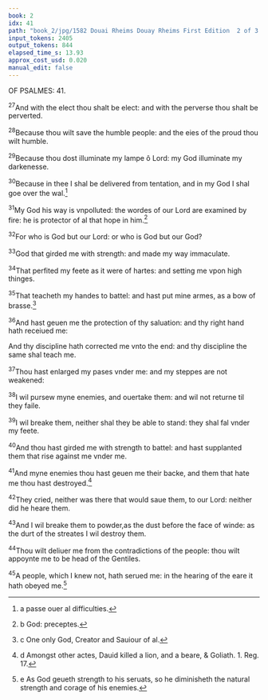 ```yaml
---
book: 2
idx: 41
path: "book_2/jpg/1582 Douai Rheims Douay Rheims First Edition  2 of 3 1610 Old Testament.pdf-41.jpg"
input_tokens: 2405
output_tokens: 844
elapsed_time_s: 13.93
approx_cost_usd: 0.020
manual_edit: false
---
```

OF PSALMES: 41.

<sup>27</sup>And with the elect thou shalt be elect: and with the perverse thou shalt be perverted.

<sup>28</sup>Because thou wilt save the humble people: and the eies of the proud thou wilt humble.

<sup>29</sup>Because thou dost illuminate my lampe ô Lord: my God illuminate my darkenesse.

<sup>30</sup>Because in thee I shal be delivered from tentation, and in my God I shal goe over the wal.[^1]

<sup>31</sup>My God his way is vnpolluted: the wordes of our Lord are examined by fire: he is protector of al that hope in him.[^2]

<sup>32</sup>For who is God but our Lord: or who is God but our God?

<sup>33</sup>God that girded me with strength: and made my way immaculate.

<sup>34</sup>That perfited my feete as it were of hartes: and setting me vpon high thinges.

<sup>35</sup>That teacheth my handes to battel: and hast put mine armes, as a bow of brasse.[^3]

<sup>36</sup>And hast geuen me the protection of thy saluation: and thy right hand hath receiued me:

And thy discipline hath corrected me vnto the end: and thy discipline the same shal teach me.

<sup>37</sup>Thou hast enlarged my pases vnder me: and my steppes are not weakened:

<sup>38</sup>I wil pursew myne enemies, and ouertake them: and wil not returne til they faile.

<sup>39</sup>I wil breake them, neither shal they be able to stand: they shal fal vnder my feete.

<sup>40</sup>And thou hast girded me with strength to battel: and hast supplanted them that rise against me vnder me.

<sup>41</sup>And myne enemies thou hast geuen me their backe, and them that hate me thou hast destroyed.[^4]

<sup>42</sup>They cried, neither was there that would saue them, to our Lord: neither did he heare them.

<sup>43</sup>And I wil breake them to powder,as the dust before the face of winde: as the durt of the streates I wil destroy them.

<sup>44</sup>Thou wilt deliuer me from the contradictions of the people: thou wilt appoynte me to be head of the Gentiles.

<sup>45</sup>A people, which I knew not, hath serued me: in the hearing of the eare it hath obeyed me.[^5]

[^1]: a passe ouer al difficulties.

[^2]: b God: preceptes.

[^3]: c One only God, Creator and Sauiour of al.

[^4]: d Amongst other actes, Dauid killed a lion, and a beare, & Goliath. 1. Reg. 17.

[^5]: e As God geueth strength to his seruats, so he diminisheth the natural strength and corage of his enemies.

[^6]: f Conuersion of Gentiles to Christ, as the Moabites, Idumeans, and others were subdued by Dauid. 2.Par. 11. 14. 18. 19. 20.